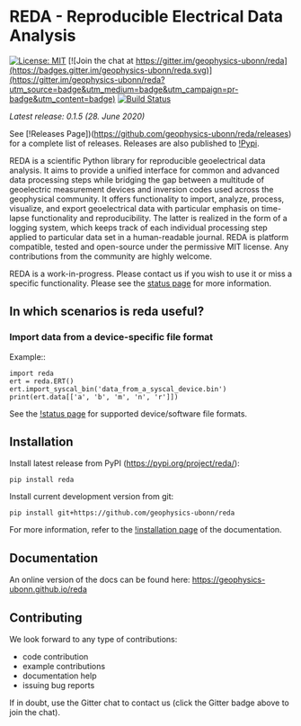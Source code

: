 # REDA - Reproducible Electrical Data Analysis

[![License: MIT](https://img.shields.io/badge/License-MIT-yellow.svg)](https://opensource.org/licenses/MIT)
[![Join the chat at https://gitter.im/geophysics-ubonn/reda](https://badges.gitter.im/geophysics-ubonn/reda.svg)](https://gitter.im/geophysics-ubonn/reda?utm_source=badge&utm_medium=badge&utm_campaign=pr-badge&utm_content=badge)
[![Build Status](https://app.travis-ci.com/geophysics-ubonn/reda.svg?branch=master)](https://app.travis-ci.com/geophysics-ubonn/reda)

*Latest release: 0.1.5 (28. June 2020)*

See [!Releases Page])(https://github.com/geophysics-ubonn/reda/releases) for a
complete list of releases. Releases are also published to
[!Pypi](https://pypi.org/project/reda/).

REDA is a scientific Python library for reproducible geoelectrical data
analysis. It aims to provide a unified interface for common and advanced data
processing steps while bridging the gap between a multitude of geoelectric
measurement devices and inversion codes used across the geophysical community.
It offers functionality to import, analyze, process, visualize, and export
geoelectrical data with particular emphasis on time-lapse functionality and
reproducibility. The latter is realized in the form of a logging system, which
keeps track of each individual processing step applied to particular data set
in a human-readable journal. REDA is platform compatible, tested and
open-source under the permissive MIT license. Any contributions from the
community are highly welcome.

REDA is a work-in-progress. Please contact us if you wish to use it or miss a
specific functionality. Please see the
[status page](https://geophysics-ubonn.github.io/reda/about.html#status-of-reda) for more
information.

## In which scenarios is reda useful?

### Import data from a device-specific file format

Example::

	import reda
    ert = reda.ERT()
	ert.import_syscal_bin('data_from_a_syscal_device.bin')
	print(ert.data[['a', 'b', 'm', 'n', 'r']])

See the [!status
page](https://geophysics-ubonn.github.io/reda/about.html#status-of-reda) for
supported device/software file formats.

## Installation

Install latest release from PyPI (https://pypi.org/project/reda/):

    pip install reda

Install current development version from git:

	pip install git+https://github.com/geophysics-ubonn/reda

For more information, refer to the [!installation
page](https://geophysics-ubonn.github.io/reda/installation.html) of the
documentation.

## Documentation

An online version of the docs can be found here:
<https://geophysics-ubonn.github.io/reda>

## Contributing

We look forward to any type of contributions:

* code contribution
* example contributions
* documentation help
* issuing bug reports

If in doubt, use the Gitter chat to contact us (click the Gitter badge above to
join the chat).

